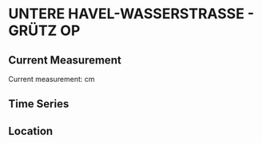 # UNTERE HAVEL-WASSERSTRASSE - GRÜTZ OP

## Current Measurement

Current measurement: <Value topic="rivers/pegel-online/UHW/GRÜTZ OP/measurementValue"/> cm

## Time Series

<TimeSeries topic="rivers/pegel-online/UHW/GRÜTZ OP/measurementValue" period="week" />

## Location

<WorldMap>
  <Marker lat="52.66715459818826" lon="12.259671114013502" labelTopic="rivers/pegel-online/UHW/GRÜTZ OP" />
</WorldMap>
